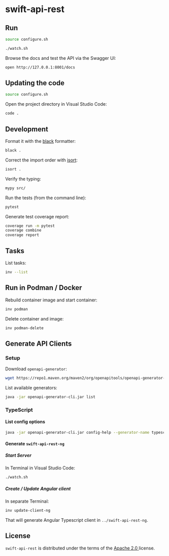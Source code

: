 # swift-api-rest

## Run

```bash
source configure.sh

./watch.sh
```

Browse the docs and test the API via the Swagger UI:

```bash
open http://127.0.0.1:8001/docs
```

## Updating the code

```bash
source configure.sh
```

Open the project directory in Visual Studio Code:

```bash
code .
```

## Development

Format it with the [black](https://black.readthedocs.io/en/stable/) formatter:

```sh
black .
```

Correct the import order with [isort](https://pycqa.github.io/isort/):

```sh
isort .
```

Verify the typing:

```sh
mypy src/
```

Run the tests (from the command line):

```sh
pytest
```

Generate test coverage report:

```bash
coverage run -m pytest
coverage combine
coverage report
```

## Tasks

List tasks:

```bash
inv --list
```

## Run in Podman / Docker 

Rebuild container image and start container:

```bash
inv podman
```

Delete container and image:

```bash
inv podman-delete
```

## Generate API Clients

### Setup

Download `openapi-generator`:

```bash
wget https://repo1.maven.org/maven2/org/openapitools/openapi-generator-cli/7.3.0/openapi-generator-cli-7.3.0.jar --output-document openapi-generator-cli.jar
```

List available generators:

```bash
java -jar openapi-generator-cli.jar list
```

### TypeScript

#### List config options

```bash
java -jar openapi-generator-cli.jar config-help --generator-name typescript
```

#### Generate `swift-api-rest-ng` 

##### Start Server

In Terminal in Visual Studio Code:

```bash
./watch.sh
```

##### Create / Update Angular client

In separate Terminal:

```bash
inv update-client-ng
```

That will generate Angular Typescript client in `../swift-api-rest-ng`. 

## License

`swift-api-rest` is distributed under the terms of the [Apache 2.0 ](https://spdx.org/licenses/Apache-2.0.html) license.
